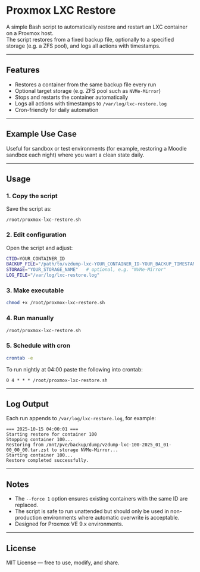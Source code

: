 # Proxmox LXC Restore

A simple Bash script to automatically restore and restart an LXC container on a Proxmox host.  
The script restores from a fixed backup file, optionally to a specified storage (e.g. a ZFS pool), and logs all actions with timestamps.

---

## Features
- Restores a container from the same backup file every run  
- Optional target storage (e.g. ZFS pool such as `NVMe-Mirror`)  
- Stops and restarts the container automatically  
- Logs all actions with timestamps to `/var/log/lxc-restore.log`  
- Cron-friendly for daily automation  

---

## Example Use Case
Useful for sandbox or test environments (for example, restoring a Moodle sandbox each night) where you want a clean state daily.

---

## Usage

### 1. Copy the script
Save the script as:
```
/root/proxmox-lxc-restore.sh
```

### 2. Edit configuration
Open the script and adjust:
```bash
CTID=YOUR_CONTAINER_ID
BACKUP_FILE="/path/to/vzdump-lxc-YOUR_CONTAINER_ID-YOUR_BACKUP_TIMESTAMP.tar.zst"
STORAGE="YOUR_STORAGE_NAME"   # optional, e.g. "NVMe-Mirror"
LOG_FILE="/var/log/lxc-restore.log"
```

### 3. Make executable
```bash
chmod +x /root/proxmox-lxc-restore.sh
```

### 4. Run manually
```bash
/root/proxmox-lxc-restore.sh
```

### 5. Schedule with cron
```bash
crontab -e
```

To run nightly at 04:00 paste the following into crontab:
```
0 4 * * * /root/proxmox-lxc-restore.sh
```

---

## Log Output
Each run appends to `/var/log/lxc-restore.log`, for example:
```
=== 2025-10-15 04:00:01 ===
Starting restore for container 100
Stopping container 100...
Restoring from /mnt/pve/backup/dump/vzdump-lxc-100-2025_01_01-00_00_00.tar.zst to storage NVMe-Mirror...
Starting container 100...
Restore completed successfully.
```

---

## Notes
- The `--force 1` option ensures existing containers with the same ID are replaced.
- The script is safe to run unattended but should only be used in non-production environments where automatic overwrite is acceptable.
- Designed for Proxmox VE 9.x environments.

---

## License
MIT License — free to use, modify, and share.
